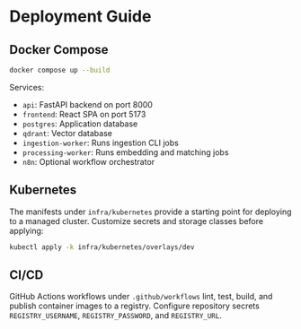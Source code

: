 # Deployment Guide

## Docker Compose

```bash
docker compose up --build
```

Services:

* `api`: FastAPI backend on port 8000
* `frontend`: React SPA on port 5173
* `postgres`: Application database
* `qdrant`: Vector database
* `ingestion-worker`: Runs ingestion CLI jobs
* `processing-worker`: Runs embedding and matching jobs
* `n8n`: Optional workflow orchestrator

## Kubernetes

The manifests under `infra/kubernetes` provide a starting point for deploying to a managed
cluster. Customize secrets and storage classes before applying:

```bash
kubectl apply -k infra/kubernetes/overlays/dev
```

## CI/CD

GitHub Actions workflows under `.github/workflows` lint, test, build, and publish container
images to a registry. Configure repository secrets `REGISTRY_USERNAME`, `REGISTRY_PASSWORD`, and
`REGISTRY_URL`.
